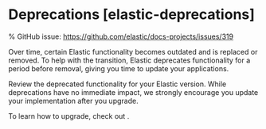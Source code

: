 # Deprecations [elastic-deprecations]

% GitHub issue: https://github.com/elastic/docs-projects/issues/319

Over time, certain Elastic functionality becomes outdated and is replaced or removed. To help with the transition, Elastic deprecates functionality for a period before removal, giving you time to update your applications. 

Review the deprecated functionality for your Elastic version. While deprecations have no immediate impact, we strongly encourage you update your implementation after you upgrade.

To learn how to upgrade, check out <uprade docs>.

